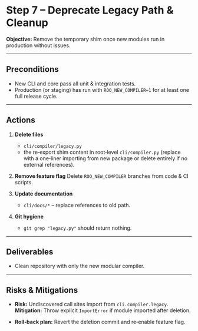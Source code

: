 # Step 7 – Deprecate Legacy Path & Cleanup

**Objective:** Remove the temporary shim once new modules run in production
without issues.

---

## Preconditions

* New CLI and core pass all unit & integration tests.
* Production (or staging) has run with `ROO_NEW_COMPILER=1` for at least one
  full release cycle.

---

## Actions

1. **Delete files**
   * `cli/compiler/legacy.py`
   * the re‑export shim content in root‑level `cli/compiler.py` (replace with a
     one‑liner importing from new package or delete entirely if no external
     references).

2. **Remove feature flag**
   Delete `ROO_NEW_COMPILER` branches from code & CI scripts.

3. **Update documentation**
   * `cli/docs/*` – replace references to old path.

4. **Git hygiene**
   * `git grep "legacy.py"` should return nothing.

---

## Deliverables

* Clean repository with only the new modular compiler.

---

## Risks & Mitigations

* **Risk:** Undiscovered call sites import from `cli.compiler.legacy`.  
  **Mitigation:** Throw explicit `ImportError` if module imported after deletion.

* **Roll‑back plan:** Revert the deletion commit and re‑enable feature flag.
